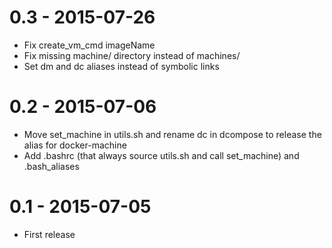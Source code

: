 # 0.3 - 2015-07-26

- Fix create_vm_cmd imageName
- Fix missing machine/ directory instead of machines/
- Set dm and dc aliases instead of symbolic links

# 0.2 - 2015-07-06

- Move set_machine in utils.sh and rename dc in dcompose to release the alias for docker-machine
- Add .bashrc (that always source utils.sh and call set_machine) and .bash_aliases

# 0.1 - 2015-07-05

- First release